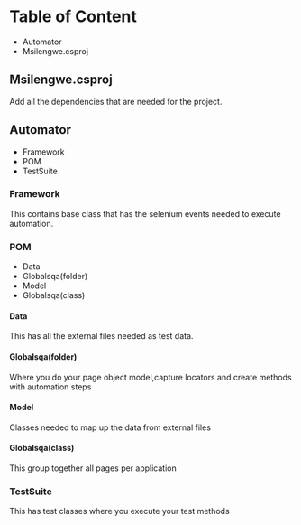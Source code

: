 # Table of Content
* Automator
* Msilengwe.csproj

## Msilengwe.csproj
Add all the dependencies that are needed for the project.
## Automator
* Framework
* POM
* TestSuite
### Framework
This contains base class that has the selenium events needed to execute automation.
### POM
* Data
* Globalsqa(folder)
* Model
* Globalsqa(class)
#### Data
This has all the external files needed as test data.
#### Globalsqa(folder)
Where you do your page object model,capture locators and create methods with automation steps
#### Model
Classes needed to map up the data from external files
#### Globalsqa(class)
This group together all pages per application
### TestSuite
This has test classes where you execute your test methods

